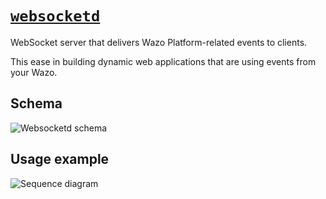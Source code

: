 # [`websocketd`](https://github.com/wazo-platform/wazo-websocketd)

WebSocket server that delivers Wazo Platform-related events to clients.

This ease in building dynamic web applications that are using events from your Wazo.

## Schema

![Websocketd schema](diagram.svg)

## Usage example

![Sequence diagram](sequence-diagram.svg)

